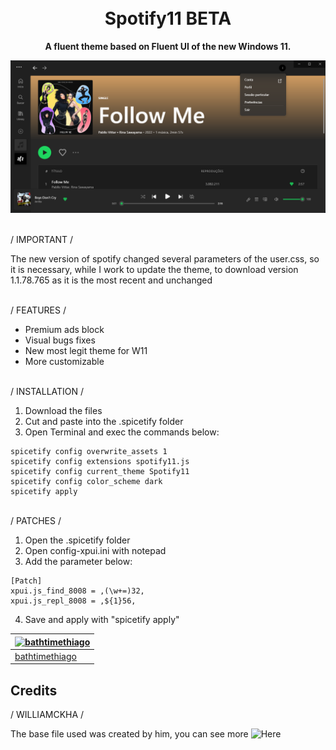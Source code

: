 <h1 align="center">
  <br>
  Spotify11 BETA
  <br>
</h1>

<p align="center">
  <strong>A fluent theme based on Fluent UI of the new Windows 11.</strong>
</p>

<p align="center">
  <img src="https://github.com/bathtimethiago/Spotify11/blob/main/preview.png"/>
</p>

\
/ IMPORTANT /

 The new version of spotify changed several parameters of the user.css, so it is necessary, while I work to update the theme, to download version 1.1.78.765 as it is the most recent and unchanged

\
/ FEATURES /

- Premium ads block
- Visual bugs fixes
- New most legit theme for W11
- More customizable

\
/ INSTALLATION /

1. Download the files
2. Cut and paste into the .spicetify folder
3. Open Terminal and exec the commands below:

```
spicetify config overwrite_assets 1
spicetify config extensions spotify11.js
spicetify config current_theme Spotify11
spicetify config color_scheme dark
spicetify apply
```

\
/ PATCHES /

1. Open the .spicetify folder
2. Open config-xpui.ini with notepad
3. Add the parameter below:

```
[Patch]
xpui.js_find_8008 = ,(\w+=)32,
xpui.js_repl_8008 = ,${1}56,
```

4. Save and apply with "spicetify apply"

| [![bathtimethiago](https://scontent-gig2-1.cdninstagram.com/v/t51.2885-19/279013854_1315947925590886_223564210228458333_n.jpg?stp=dst-jpg_s150x150&_nc_ht=scontent-gig2-1.cdninstagram.com&_nc_cat=110&_nc_ohc=h-a7Q5h4LukAX-wIiCY&edm=ABfd0MgBAAAA&ccb=7-4&oh=00_AT-UvqdB2NmQ--7QsLLDsptJcTXSaTP2EPEVKDL8eSpOFQ&oe=628C4787&_nc_sid=7bff83)](https://github.com/bathtimethiago) |
| ----------------------------------------------------------------------------------------------- |
| [bathtimethiago](https://github.com/bathtimethiago)                                                  |

## Credits

/ WILLIAMCKHA /

The base file used was created by him, you can see more ![Here](https://github.com/williamckha/spicetify-fluent)
